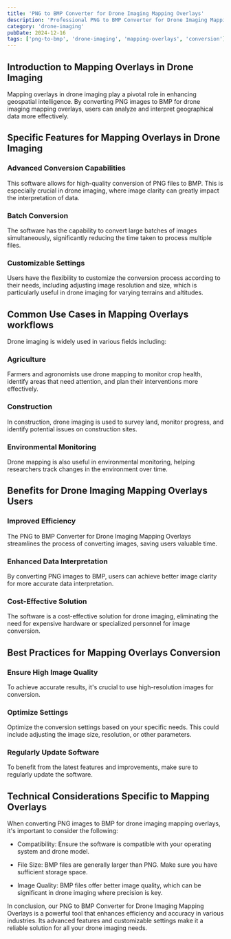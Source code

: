 ```yaml
---
title: 'PNG to BMP Converter for Drone Imaging Mapping Overlays'
description: 'Professional PNG to BMP Converter for Drone Imaging Mapping Overlays. Optimized for Drone Imaging mapping overlays workflows.'
category: 'drone-imaging'
pubDate: 2024-12-16
tags: ['png-to-bmp', 'drone-imaging', 'mapping-overlays', 'conversion']
---
```


## Introduction to Mapping Overlays in Drone Imaging

Mapping overlays in drone imaging play a pivotal role in enhancing geospatial intelligence. By converting PNG images to BMP for drone imaging mapping overlays, users can analyze and interpret geographical data more effectively. 

## Specific Features for Mapping Overlays in Drone Imaging

### Advanced Conversion Capabilities

This software allows for high-quality conversion of PNG files to BMP. This is especially crucial in drone imaging, where image clarity can greatly impact the interpretation of data.

### Batch Conversion

The software has the capability to convert large batches of images simultaneously, significantly reducing the time taken to process multiple files.

### Customizable Settings

Users have the flexibility to customize the conversion process according to their needs, including adjusting image resolution and size, which is particularly useful in drone imaging for varying terrains and altitudes.

## Common Use Cases in Mapping Overlays workflows

Drone imaging is widely used in various fields including:

### Agriculture

Farmers and agronomists use drone mapping to monitor crop health, identify areas that need attention, and plan their interventions more effectively.

### Construction

In construction, drone imaging is used to survey land, monitor progress, and identify potential issues on construction sites.

### Environmental Monitoring

Drone mapping is also useful in environmental monitoring, helping researchers track changes in the environment over time.

## Benefits for Drone Imaging Mapping Overlays Users

### Improved Efficiency

The PNG to BMP Converter for Drone Imaging Mapping Overlays streamlines the process of converting images, saving users valuable time.

### Enhanced Data Interpretation

By converting PNG images to BMP, users can achieve better image clarity for more accurate data interpretation.

### Cost-Effective Solution

The software is a cost-effective solution for drone imaging, eliminating the need for expensive hardware or specialized personnel for image conversion.

## Best Practices for Mapping Overlays Conversion

### Ensure High Image Quality

To achieve accurate results, it's crucial to use high-resolution images for conversion.

### Optimize Settings

Optimize the conversion settings based on your specific needs. This could include adjusting the image size, resolution, or other parameters.

### Regularly Update Software

To benefit from the latest features and improvements, make sure to regularly update the software.

## Technical Considerations Specific to Mapping Overlays

When converting PNG images to BMP for drone imaging mapping overlays, it's important to consider the following:

- Compatibility: Ensure the software is compatible with your operating system and drone model.

- File Size: BMP files are generally larger than PNG. Make sure you have sufficient storage space.

- Image Quality: BMP files offer better image quality, which can be significant in drone imaging where precision is key.

In conclusion, our PNG to BMP Converter for Drone Imaging Mapping Overlays is a powerful tool that enhances efficiency and accuracy in various industries. Its advanced features and customizable settings make it a reliable solution for all your drone imaging needs.
